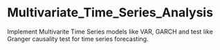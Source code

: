# Multivariate_Time_Series_Analysis
Implement Multivarite Time Series models like VAR, GARCH and test like Granger causality test for time series forecasting.
